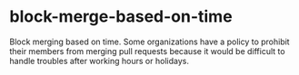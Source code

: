 # block-merge-based-on-time

Block merging based on time.
Some organizations have a policy to prohibit their members from merging pull requests
because it would be difficult to handle troubles after working hours or holidays.
